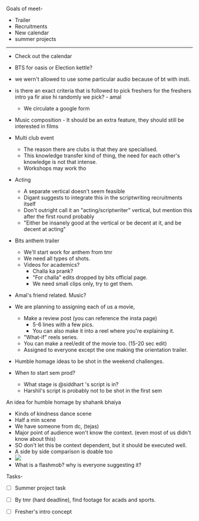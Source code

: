 Goals of meet-
- Trailer
- Recruitments
- New calendar
- summer projects
---

- Check out the calendar

- BTS for oasis or Election kettle?
- we wern't allowed to use some particular audio because of bt with insti.
- is there an exact criteria that is followed to pick freshers for the freshers intro ya fir aise hi randomly we pick? - amal
	- We circulate a google form 
- Music composition - It should be an extra feature, they should still be interested in films
- Multi club event
	- The reason there are clubs is that they are specialised.
	- This knowledge transfer kind of thing, the need for each other's knowledge is not that intense. 
	- Workshops may work tho
- Acting
	- A separate vertical doesn't seem feasible
	- Digant suggests to integrate this in the scriptwriting recruitments itself
	- Don't outright call it an "acting/scriptwriter" vertical, but mention this after the first round probably
	- "Either be insanely good at the vertical or be decent at it, and be decent at acting" 
- Bits anthem trailer
	- We'll start work for anthem from tmr
	- We need all types of shots.
	- Videos for academics?
		- Challa ka prank?
		- "For challa" edits dropped by bits official page.
		- We need small clips only, try to get them.
- Amal's friend related. Music? 
- We are planning to assigning each of us a movie, 
	- Make a review post (you can reference the insta page)
		- 5-6 lines with a few pics.
		- You can also make it into a reel where you're explaining it. 
	- "What-if" reels series.
	- You can make a reel/edit of the movie too. (15-20 sec edit)
	- Assigned to everyone except the one making the orientation trailer.
- Humble homage ideas to be shot in the weekend challenges.
- When to start sem prod?
	- What stage is @siddhart 's  script is in?
	- Harshil's script is probably not to be shot in the first sem

An idea for humble homage by shahank bhaiya
- Kinds of kindness dance scene
- Half a min scene
- We have someone from dc, (tejas)
- Major point of audience won't know the context. (even most of us didn't know about this)
- SO don't let this be context dependent, but it should be executed well.
- A side by side comparison is doable too
- ![](https://cdn.imgchest.com/files/4jdcvjmr564.png)
- What is a flashmob? why is everyone suggesting it?


Tasks- 
- [ ] Summer project task
- [ ] By tmr (hard deadline), find footage for acads and sports.
- [ ] Fresher's intro concept

